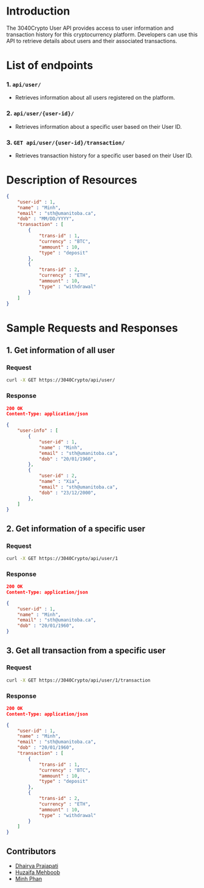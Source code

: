 # Introduction

The 3040Crypto User API provides access to user information and transaction history for this cryptocurrency platform. Developers can use this API to retrieve details about users and their associated transactions.


# List of endpoints
### 1. `api/user/`
-  Retrieves information about all users registered on the platform.

### 2. `api/user/{user-id}/`
- Retrieves information about a specific user based on their User ID.

### 3. `GET api/user/{user-id}/transaction/`
- Retrieves transaction history for a specific user based on their User ID.


# Description of Resources

``` json
{
    "user-id" : 1,
    "name" : "Minh",
    "email" : "sth@umanitoba.ca",
    "dob" : "MM/DD/YYYY",
    "transaction" : [
        {
            "trans-id" : 1,
            "currency" : "BTC",
            "ammount" : 10,
            "type" : "deposit"
        },
        {
            "trans-id" : 2,
            "currency" : "ETH",
            "ammount" : 10,
            "type" : "withdrawal"
        }
    ]
}
```

# Sample Requests and Responses

## 1. Get information of all user

### Request

```bash
curl -X GET https://3040Crypto/api/user/
```

### Response

``` json
200 OK
Content-Type: application/json

{
    "user-info" : [
        {
            "user-id" : 1,
            "name" : "Minh",
            "email" : "sth@umanitoba.ca",
            "dob" : "20/01/1960",
        },
        {
            "user-id" : 2,
            "name" : "Xia",
            "email" : "sth@umanitoba.ca",
            "dob" : "23/12/2000",
        },
    ]
}
```

## 2. Get information of a specific user

### Request

```bash
curl -X GET https://3040Crypto/api/user/1
```

### Response

``` json
200 OK
Content-Type: application/json

{
    "user-id" : 1,
    "name" : "Minh",
    "email" : "sth@umanitoba.ca",
    "dob" : "20/01/1960",
}
```

## 3. Get all transaction from a specific user

### Request

``` bash
curl -X GET https://3040Crypto/api/user/1/transaction
```

### Response

``` json
200 OK
Content-Type: application/json

{
    "user-id" : 1,
    "name" : "Minh",
    "email" : "sth@umanitoba.ca",
    "dob" : "20/01/1960",
    "transaction" : [
        {
            "trans-id" : 1,
            "currency" : "BTC",
            "ammount" : 10,
            "type" : "deposit"
        },
        {
            "trans-id" : 2,
            "currency" : "ETH",
            "ammount" : 10,
            "type" : "withdrawal"
        }
    ]
}
```

## Contributors
- [Dhairya Prajapati](https://github.com/dhairyahp15)
- [Huzaifa Mehboob](https://github.com/Huzzaifaa)
- [Minh Phan](https://github.com/MinhPhan23)